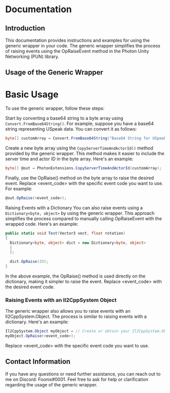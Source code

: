 # Documentation
## Introduction
This documentation provides instructions and examples for using the generic wrapper in your code. The generic wrapper simplifies the process of raising events using the OpRaiseEvent method in the Photon Unity Networking (PUN) library.

## Usage of the Generic Wrapper
# Basic Usage
To use the generic wrapper, follow these steps:

Start by converting a base64 string to a byte array using `Convert.FromBase64String()`. For example, suppose you have a base64 string representing USpeak data. You can convert it as follows:

```cs
byte[] customArray = Convert.FromBase64String("Base64 String for USpeak");
```
Create a new byte array using the `CopyServerTimeAndActorId()` method provided by the generic wrapper. This method makes it easier to include the server time and actor ID in the byte array. Here's an example:

```cs
byte[] @out = PhotonExtensions.CopyServerTimeAndActorId(customArray);
```
Finally, use the OpRaise() method on the byte array to raise the desired event. Replace <event_code> with the specific event code you want to use. For example:

```cs
@out.OpRaise(<event_code>);
```
Raising Events with a Dictionary
You can also raise events using a `Dictionary<byte, object>` by using the generic wrapper. This approach simplifies the process compared to manually calling OpRaiseEvent with the wrapped code. Here's an example:

```cs
public static void Test(Vector3 vect, float rotation)
{
  Dictionary<byte, object> dict = new Dictionary<byte, object> 
  { 
  };
  
  dict.OpRaise(33);
}
```
In the above example, the OpRaise() method is used directly on the dictionary, making it simpler to raise the event. Replace <event_code> with the desired event code.

### Raising Events with an Il2CppSystem Object
The generic wrapper also allows you to raise events with an Il2CppSystem.Object. The process is similar to raising events with a dictionary. Here's an example:

```cs
Il2CppSystem.Object myObject = // Create or obtain your Il2CppSystem.Object here;
myObject.OpRaise(<event_code>);
```
Replace <event_code> with the specific event code you want to use.

## Contact Information
If you have any questions or need further assistance, you can reach out to me on Discord: Foonix#0001. Feel free to ask for help or clarification regarding the usage of the generic wrapper.
